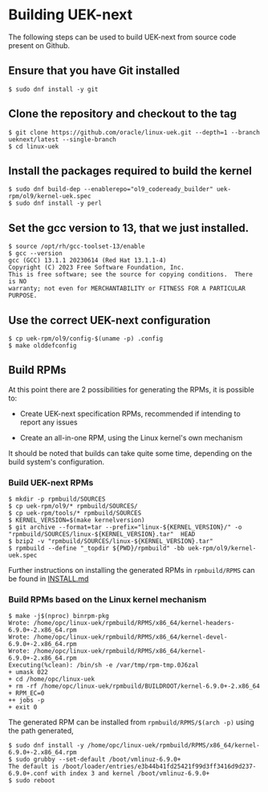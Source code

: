 # Building UEK-next

The following steps can be used to build UEK-next from source code present on Github.

## Ensure that you have Git installed

```
$ sudo dnf install -y git
```

## Clone the repository and checkout to the tag

```
$ git clone https://github.com/oracle/linux-uek.git --depth=1 --branch ueknext/latest --single-branch
$ cd linux-uek
```

## Install the packages required to build the kernel

```
$ sudo dnf build-dep --enablerepo="ol9_codeready_builder" uek-rpm/ol9/kernel-uek.spec
$ sudo dnf install -y perl
```

## Set the gcc version to 13, that we just installed.

```
$ source /opt/rh/gcc-toolset-13/enable
$ gcc --version
gcc (GCC) 13.1.1 20230614 (Red Hat 13.1.1-4)
Copyright (C) 2023 Free Software Foundation, Inc.
This is free software; see the source for copying conditions.  There is NO
warranty; not even for MERCHANTABILITY or FITNESS FOR A PARTICULAR PURPOSE.
```


## Use the correct UEK-next configuration

```
$ cp uek-rpm/ol9/config-$(uname -p) .config
$ make olddefconfig
```

## Build RPMs

At this point there are 2 possibilities for generating the RPMs, it is possible to:

- Create UEK-next specification RPMs, recommended if intending to report any issues

- Create an all-in-one RPM, using the Linux kernel's own mechanism

It should be noted that builds can take quite some time, depending on the build system's configuration.


### Build UEK-next RPMs

```
$ mkdir -p rpmbuild/SOURCES
$ cp uek-rpm/ol9/* rpmbuild/SOURCES/
$ cp uek-rpm/tools/* rpmbuild/SOURCES
$ KERNEL_VERSION=$(make kernelversion)
$ git archive --format=tar --prefix="linux-${KERNEL_VERSION}/" -o "rpmbuild/SOURCES/linux-${KERNEL_VERSION}.tar"  HEAD
$ bzip2 -v "rpmbuild/SOURCES/linux-${KERNEL_VERSION}.tar"
$ rpmbuild --define "_topdir ${PWD}/rpmbuild" -bb uek-rpm/ol9/kernel-uek.spec
```

Further instructions on installing the generated RPMs in `rpmbuild/RPMS` can be found in [INSTALL.md](INSTALL.md)

### Build RPMs based on the Linux kernel mechanism

```
$ make -j$(nproc) binrpm-pkg
Wrote: /home/opc/linux-uek/rpmbuild/RPMS/x86_64/kernel-headers-6.9.0+-2.x86_64.rpm
Wrote: /home/opc/linux-uek/rpmbuild/RPMS/x86_64/kernel-devel-6.9.0+-2.x86_64.rpm
Wrote: /home/opc/linux-uek/rpmbuild/RPMS/x86_64/kernel-6.9.0+-2.x86_64.rpm
Executing(%clean): /bin/sh -e /var/tmp/rpm-tmp.0J6zal
+ umask 022
+ cd /home/opc/linux-uek
+ rm -rf /home/opc/linux-uek/rpmbuild/BUILDROOT/kernel-6.9.0+-2.x86_64
+ RPM_EC=0
++ jobs -p
+ exit 0
```

The generated RPM can be installed from `rpmbuild/RPMS/$(arch -p)` using the path generated,

```
$ sudo dnf install -y /home/opc/linux-uek/rpmbuild/RPMS/x86_64/kernel-6.9.0+-2.x86_64.rpm
$ sudo grubby --set-default /boot/vmlinuz-6.9.0+
The default is /boot/loader/entries/e3b44b41fd25421f99d3ff3416d9d237-6.9.0+.conf with index 3 and kernel /boot/vmlinuz-6.9.0+
$ sudo reboot
```
